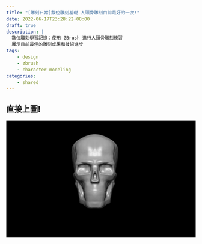 ```yaml
---
title: "[雕刻日常]數位雕刻基礎-人頭骨雕刻目前最好的一次!"
date: 2022-06-17T23:28:22+08:00
draft: true
description: |
  數位雕刻學習記錄：使用 ZBrush 進行人頭骨雕刻練習
  展示目前最佳的雕刻成果和技術進步
tags:
    - design
    - zbrush
    - character modeling
categories:
    - shared
---
```


## 直接上圖!
![head](/imgs-custom/design/head-train.jpg)